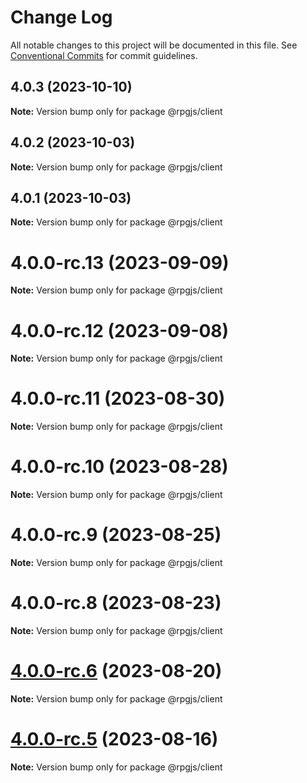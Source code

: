 # Change Log

All notable changes to this project will be documented in this file.
See [Conventional Commits](https://conventionalcommits.org) for commit guidelines.

## 4.0.3 (2023-10-10)

**Note:** Version bump only for package @rpgjs/client





## 4.0.2 (2023-10-03)

**Note:** Version bump only for package @rpgjs/client





## 4.0.1 (2023-10-03)

**Note:** Version bump only for package @rpgjs/client





# 4.0.0-rc.13 (2023-09-09)

**Note:** Version bump only for package @rpgjs/client





# 4.0.0-rc.12 (2023-09-08)

**Note:** Version bump only for package @rpgjs/client





# 4.0.0-rc.11 (2023-08-30)

**Note:** Version bump only for package @rpgjs/client





# 4.0.0-rc.10 (2023-08-28)

**Note:** Version bump only for package @rpgjs/client





# 4.0.0-rc.9 (2023-08-25)

**Note:** Version bump only for package @rpgjs/client





# 4.0.0-rc.8 (2023-08-23)

**Note:** Version bump only for package @rpgjs/client





# [4.0.0-rc.6](https://github.com/RSamaium/RPG-JS/compare/v4.0.0-rc.5...v4.0.0-rc.6) (2023-08-20)

**Note:** Version bump only for package @rpgjs/client





# [4.0.0-rc.5](https://github.com/RSamaium/RPG-JS/compare/v4.0.0-rc.4...v4.0.0-rc.5) (2023-08-16)

**Note:** Version bump only for package @rpgjs/client

